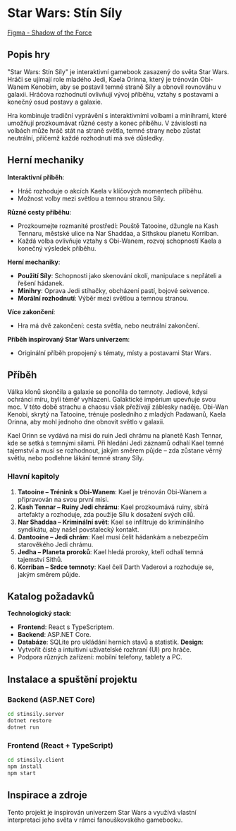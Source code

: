 # Star Wars: Stín Síly

[Figma - Shadow of the Force](https://www.figma.com/design/Jj13tJEqtj2Oa91zrdMhhR/Shadows-of-the-Force?node-id=0-1&t=nGB0eywPFq4gtwNd-1)

## Popis hry
"Star Wars: Stín Síly" je interaktivní gamebook zasazený do světa Star Wars. Hráči se ujímají role mladého Jedi, Kaela Orinna, který je trénován Obi-Wanem Kenobim, aby se postavil temné straně Síly a obnovil rovnováhu v galaxii. Hráčova rozhodnutí ovlivňují vývoj příběhu, vztahy s postavami a konečný osud postavy a galaxie.

Hra kombinuje tradiční vyprávění s interaktivními volbami a minihrami, které umožňují prozkoumávat různé cesty a konec příběhu. V závislosti na volbách může hráč stát na straně světla, temné strany nebo zůstat neutrální, přičemž každé rozhodnutí má své důsledky.

## Herní mechaniky
**Interaktivní příběh**:
   - Hráč rozhoduje o akcích Kaela v klíčových momentech příběhu.
   - Možnost volby mezi světlou a temnou stranou Síly.
     
**Různé cesty příběhu**:
   - Prozkoumejte rozmanité prostředí: Pouště Tatooine, džungle na Kash Tennaru, městské ulice na Nar Shaddaa, a Sithskou planetu Korriban.
   - Každá volba ovlivňuje vztahy s Obi-Wanem, rozvoj schopností Kaela a konečný výsledek příběhu.
     
**Herní mechaniky**:
   - **Použití Síly**: Schopnosti jako skenování okolí, manipulace s nepřáteli a řešení hádanek.
   - **Minihry**: Oprava Jedi stíhačky, obcházení pastí, bojové sekvence.
   - **Morální rozhodnutí**: Výběr mezi světlou a temnou stranou.
     
**Více zakončení**:
   - Hra má dvě zakončení: cesta světla, nebo neutrální zakončení.
     
**Příběh inspirovaný Star Wars univerzem**:
   - Originální příběh propojený s tématy, místy a postavami Star Wars.

## Příběh
Válka klonů skončila a galaxie se ponořila do temnoty. Jediové, kdysi ochránci míru, byli téměř vyhlazeni. Galaktické impérium upevňuje svou moc. V této době strachu a chaosu však přežívají záblesky naděje. Obi-Wan Kenobi, skrytý na Tatooine, trénuje posledního z mladých Padawanů, Kaela Orinna, aby mohl jednoho dne obnovit světlo v galaxii.

Kael Orinn se vydává na misi do ruin Jedi chrámu na planetě Kash Tennar, kde se setká s temnými silami. Při hledání Jedi záznamů odhalí Kael temné tajemství a musí se rozhodnout, jakým směrem půjde – zda zůstane věrný světlu, nebo podlehne lákání temné strany Síly.

### Hlavní kapitoly
1. **Tatooine – Trénink s Obi-Wanem**: Kael je trénován Obi-Wanem a připravován na svou první misi.
2. **Kash Tennar – Ruiny Jedi chrámu**: Kael prozkoumává ruiny, sbírá artefakty a rozhoduje, zda použije Sílu k dosažení svých cílů.
3. **Nar Shaddaa – Kriminální svět**: Kael se infiltruje do kriminálního syndikátu, aby našel povstalecký kontakt.
4. **Dantooine – Jedi chrám**: Kael musí čelit hádankám a nebezpečím starověkého Jedi chrámu.
5. **Jedha – Planeta proroků**: Kael hledá proroky, kteří odhalí temná tajemství Sithů.
6. **Korriban – Srdce temnoty**: Kael čelí Darth Vaderovi a rozhoduje se, jakým směrem půjde.

## Katalog požadavků
**Technologický stack**:
   - **Frontend**: React s TypeScriptem.
   - **Backend**: ASP.NET Core.
   - **Databáze**: SQLite pro ukládání herních stavů a statistik.
**Design**:
   - Vytvořit čisté a intuitivní uživatelské rozhraní (UI) pro hráče.
   - Podpora různých zařízení: mobilní telefony, tablety a PC.

## Instalace a spuštění projektu
### Backend (ASP.NET Core)
```bash
cd stinsily.server
dotnet restore
dotnet run
```

### Frontend (React + TypeScript)
```bash
cd stinsily.client
npm install
npm start
```

## Inspirace a zdroje
Tento projekt je inspirován univerzem Star Wars a využívá vlastní interpretaci jeho světa v rámci fanouškovského gamebooku.
